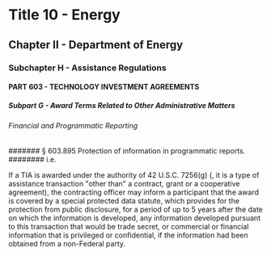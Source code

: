 
# Title 10 - Energy
## Chapter II - Department of Energy
### Subchapter H - Assistance Regulations
#### PART 603 - TECHNOLOGY INVESTMENT AGREEMENTS
##### Subpart G - Award Terms Related to Other Administrative Matters
###### Financial and Programmatic Reporting
####### § 603.895 Protection of information in programmatic reports.
######## i.e.

If a TIA is awarded under the authority of 42 U.S.C. 7256(g) (, it is a type of assistance transaction "other than" a contract, grant or a cooperative agreement), the contracting officer may inform a participant that the award is covered by a special protected data statute, which provides for the protection from public disclosure, for a period of up to 5 years after the date on which the information is developed, any information developed pursuant to this transaction that would be trade secret, or commercial or financial information that is privileged or confidential, if the information had been obtained from a non-Federal party.
